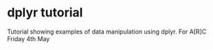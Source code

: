 # dplyr tutorial

Tutorial showing examples of data manipulation using dplyr. For A[R]C Friday 4th May
